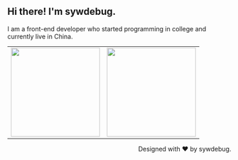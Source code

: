 ## Hi there! I'm sywdebug.

I am a front-end developer who started programming in college and currently live in China.

<html>
  <table style="margin:auto;width:100%">
    <tr>
      <td><img src="https://github-readme-stats.vercel.app/api?username=sywdebug&show_icons=true" height="200px" /></td>
      <td><img src="https://github-readme-stats.vercel.app/api/top-langs/?username=sywdebug&layout=compact" height="200px" /></td>
    </tr>
  </table>
</html>
<!-- &locale=cn -->


<p align="right">Designed with ❤️ by sywdebug.</p>
